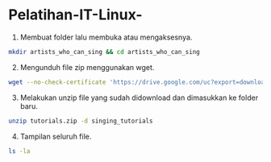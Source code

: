 # Pelatihan-IT-Linux-
1. Membuat folder lalu membuka atau mengaksesnya.

```sh
mkdir artists_who_can_sing && cd artists_who_can_sing
```

2. Mengunduh file zip menggunakan wget.

```sh
wget --no-check-certificate 'https://drive.google.com/uc?export=download&id=1lV1HVmPTY_BOAK6ToXymRu7V5eVfR0ut' -O tutorials.zip
```
3. Melakukan unzip file yang sudah didownload dan dimasukkan ke folder baru.

```sh
unzip tutorials.zip -d singing_tutorials
```
4. Tampilan seluruh file.

```sh
ls -la
```
